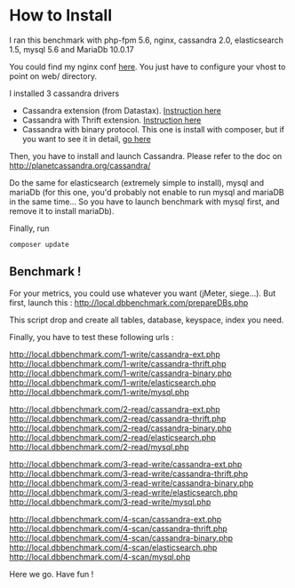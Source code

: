 How to Install
==============

I ran this benchmark with php-fpm 5.6, nginx, cassandra 2.0, elasticsearch 1.5, mysql 5.6 and MariaDb 10.0.17

You could find my nginx conf [here](nginx.conf).
You just have to configure your vhost to point on web/ directory.

I installed 3 cassandra drivers
- Cassandra extension (from Datastax). [Instruction here](https://github.com/datastax/php-driver)
- Cassandra with Thrift extension. [Instruction here](thrift.md)
- Cassandra with binary protocol. This one is install with composer, but if you want to see it in detail, [go here](https://github.com/evseevnn/php-cassandra-binary)

Then, you have to install and launch Cassandra. Please refer to the doc on http://planetcassandra.org/cassandra/

Do the same for elasticsearch (extremely simple to install), mysql and mariaDb (for this one, you'd probably not enable to run mysql and mariaDB in the same time... So you have to launch benchmark with mysql first, and remove it to install mariaDb).

Finally, run 
```
composer update
```

Benchmark !
-----------

For your metrics, you could use whatever you want (jMeter, siege...). But first, launch this :
http://local.dbbenchmark.com/prepareDBs.php

This script drop and create all tables, database, keyspace, index you need.


Finally, you have to test these following urls :

http://local.dbbenchmark.com/1-write/cassandra-ext.php  
http://local.dbbenchmark.com/1-write/cassandra-thrift.php  
http://local.dbbenchmark.com/1-write/cassandra-binary.php  
http://local.dbbenchmark.com/1-write/elasticsearch.php  
http://local.dbbenchmark.com/1-write/mysql.php  
  
http://local.dbbenchmark.com/2-read/cassandra-ext.php  
http://local.dbbenchmark.com/2-read/cassandra-thrift.php    
http://local.dbbenchmark.com/2-read/cassandra-binary.php  
http://local.dbbenchmark.com/2-read/elasticsearch.php  
http://local.dbbenchmark.com/2-read/mysql.php  

http://local.dbbenchmark.com/3-read-write/cassandra-ext.php  
http://local.dbbenchmark.com/3-read-write/cassandra-thrift.php  
http://local.dbbenchmark.com/3-read-write/cassandra-binary.php  
http://local.dbbenchmark.com/3-read-write/elasticsearch.php  
http://local.dbbenchmark.com/3-read-write/mysql.php  

http://local.dbbenchmark.com/4-scan/cassandra-ext.php  
http://local.dbbenchmark.com/4-scan/cassandra-thrift.php  
http://local.dbbenchmark.com/4-scan/cassandra-binary.php  
http://local.dbbenchmark.com/4-scan/elasticsearch.php  
http://local.dbbenchmark.com/4-scan/mysql.php  

Here we go. Have fun !
